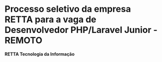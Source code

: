 
# Processo seletivo da empresa RETTA para a vaga de Desenvolvedor PHP/Laravel Junior - REMOTO
**RETTA Tecnologia da Informação**
